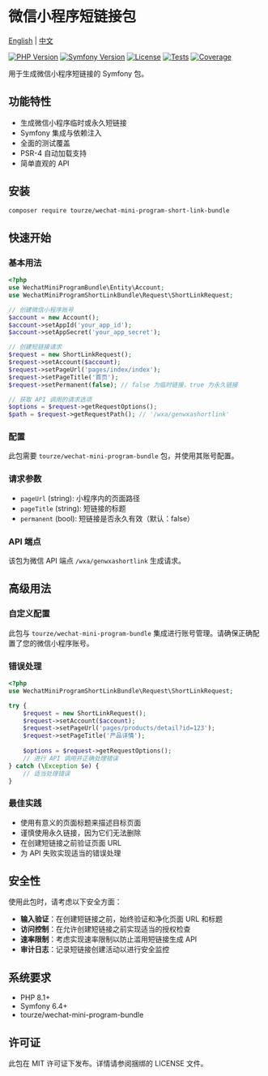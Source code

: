 # 微信小程序短链接包

[English](README.md) | [中文](README.zh-CN.md)

[![PHP Version](https://img.shields.io/badge/php-8.1%2B-blue.svg?style=flat-square)](https://www.php.net/)
[![Symfony Version](https://img.shields.io/badge/symfony-6.4%2B-green.svg?style=flat-square)](https://symfony.com/)
[![License](https://img.shields.io/badge/license-MIT-brightgreen.svg?style=flat-square)](LICENSE)
[![Tests](https://img.shields.io/badge/tests-passing-brightgreen.svg?style=flat-square)](#)
[![Coverage](https://img.shields.io/badge/coverage-100%25-brightgreen.svg?style=flat-square)](#)

用于生成微信小程序短链接的 Symfony 包。

## 功能特性

- 生成微信小程序临时或永久短链接
- Symfony 集成与依赖注入
- 全面的测试覆盖
- PSR-4 自动加载支持
- 简单直观的 API

## 安装

```bash
composer require tourze/wechat-mini-program-short-link-bundle
```

## 快速开始

### 基本用法

```php
<?php
use WechatMiniProgramBundle\Entity\Account;
use WechatMiniProgramShortLinkBundle\Request\ShortLinkRequest;

// 创建微信小程序账号
$account = new Account();
$account->setAppId('your_app_id');
$account->setAppSecret('your_app_secret');

// 创建短链接请求
$request = new ShortLinkRequest();
$request->setAccount($account);
$request->setPageUrl('pages/index/index');
$request->setPageTitle('首页');
$request->setPermanent(false); // false 为临时链接，true 为永久链接

// 获取 API 调用的请求选项
$options = $request->getRequestOptions();
$path = $request->getRequestPath(); // '/wxa/genwxashortlink'
```

### 配置

此包需要 `tourze/wechat-mini-program-bundle` 包，并使用其账号配置。

### 请求参数

- `pageUrl` (string): 小程序内的页面路径
- `pageTitle` (string): 短链接的标题
- `permanent` (bool): 短链接是否永久有效（默认：false）

### API 端点

该包为微信 API 端点 `/wxa/genwxashortlink` 生成请求。

## 高级用法

### 自定义配置

此包与 `tourze/wechat-mini-program-bundle` 集成进行账号管理。请确保正确配置了您的微信小程序账号。

### 错误处理

```php
<?php
use WechatMiniProgramShortLinkBundle\Request\ShortLinkRequest;

try {
    $request = new ShortLinkRequest();
    $request->setAccount($account);
    $request->setPageUrl('pages/products/detail?id=123');
    $request->setPageTitle('产品详情');
    
    $options = $request->getRequestOptions();
    // 进行 API 调用并正确处理错误
} catch (\Exception $e) {
    // 适当处理错误
}
```

### 最佳实践

- 使用有意义的页面标题来描述目标页面
- 谨慎使用永久链接，因为它们无法删除
- 在创建短链接之前验证页面 URL
- 为 API 失败实现适当的错误处理

## 安全性

使用此包时，请考虑以下安全方面：

- **输入验证**：在创建短链接之前，始终验证和净化页面 URL 和标题
- **访问控制**：在允许创建短链接之前实现适当的授权检查
- **速率限制**：考虑实现速率限制以防止滥用短链接生成 API
- **审计日志**：记录短链接创建活动以进行安全监控

## 系统要求

- PHP 8.1+
- Symfony 6.4+
- tourze/wechat-mini-program-bundle

## 许可证

此包在 MIT 许可证下发布。详情请参阅捆绑的 LICENSE 文件。
